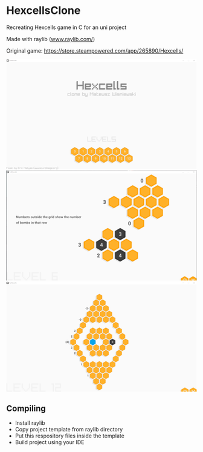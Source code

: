 # HexcellsClone
Recreating Hexcells game in C for an uni project

Made with raylib (www.raylib.com/)

Original game: https://store.steampowered.com/app/265890/Hexcells/

![screenshot1](https://raw.githubusercontent.com/nebulazc/HexcellsClone/main/Images/1.png?token=AQGBJC3SADG5P4LDDNTXU23AOMTZY)
![screenshot2](https://raw.githubusercontent.com/nebulazc/HexcellsClone/main/Images/2.png?token=AQGBJC5KTCADGNGCW2ASHOLAOMT7K)
![screenshot3](https://raw.githubusercontent.com/nebulazc/HexcellsClone/main/Images/3.png?token=AQGBJCZXHTWNJYG54LRSTJLAOMUA4)

## Compiling
- Install raylib
- Copy project template from raylib directory
- Put this respository files inside the template
- Build project using your IDE
